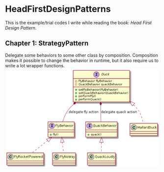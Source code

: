 # HeadFirstDesignPatterns

This is the example/trial codes I write while reading the book: *Head First Design Pattern*.

## Chapter 1: StrategyPattern
Delegate some behaviors to some other class by composition.
Composition makes it possible to change the behavior in runtime, but it also require us to write a lot wrapper functions. 
![c01_StrategyPattern](readme_images/c01_StrategyPattern.png)